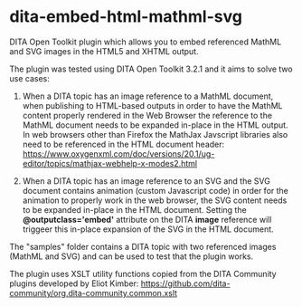 # dita-embed-html-mathml-svg
DITA Open Toolkit plugin which allows you to embed referenced MathML and SVG images in the HTML5 and XHTML output.

The plugin was tested using DITA Open Toolkit 3.2.1 and it aims to solve two use cases:

1. When a DITA topic has an image reference to a MathML document, when publishing to HTML-based outputs in order to have the MathML content properly rendered in the Web Browser the reference to the MathML document needs to be expanded in-place in the HTML output. In web browsers other than Firefox the MathJax Javscript libraries also need to be referenced in the HTML document header: https://www.oxygenxml.com/doc/versions/20.1/ug-editor/topics/mathjax-webhelp-x-modes2.html

1. When a DITA topic has an image reference to an SVG and the SVG document contains animation (custom Javascript code) in order for the animation to properly work in the web browser, the SVG content needs to be expanded in-place in the HTML document. Setting the **@outputclass='embed'** attribute on the DITA **image** reference will triggeer this in-place expansion of the SVG in the HTML document.

The "samples" folder contains a DITA topic with two referenced images (MathML and SVG) and can be used to test that the plugin works.

The plugin uses XSLT utility functions copied from the DITA Community plugins developed by Eliot Kimber: https://github.com/dita-community/org.dita-community.common.xslt
